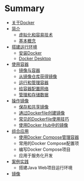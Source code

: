# Summary

* [关于Docker](README.md)
* [简介](about.md)
  * [虚拟化和容易技术](about/xu-ni-hua-he-rong-yi-ji-zhu.md)
  * [基本概念](about/ji-ben-gai-nian.md)
* [搭建运行环境](da-jian-yun-xing-huan-jing.md)
  * [安装Docker](da-jian-yun-xing-huan-jing/an-zhuang-docker.md)
  * [Docker Desktop](da-jian-yun-xing-huan-jing/docker-desktop.md)
* [使用容器](he-xin-gai-nian.md)
  * [镜像与容器](he-xin-gai-nian/jing-xiang-yu-rong-qi.md)
  * [从镜像仓库获得镜像](he-xin-gai-nian/cong-jing-xiang-cang-ku-huo-de-jing-xiang.md)
  * [运行和管理容器](he-xin-gai-nian/yun-xing-he-guan-li-rong-qi.md)
  * [给容器配置网络](he-xin-gai-nian/gei-rong-qi-pei-zhi-wang-luo.md)
  * [管理和存储数据](he-xin-gai-nian/guan-li-he-cun-chu-shu-ju.md)
* [操作镜像](cao-zuo-jing-xiang.md)
  * [保存和共享镜像](cao-zuo-jing-xiang/bao-cun-he-gong-xiang-jing-xiang.md)
  * [通过Dockerfile创建镜像](cao-zuo-jing-xiang/tong-guo-dockerfile-chuang-jian-jing-xiang.md)
  * [常见的Dockerfile使用技巧](cao-zuo-jing-xiang/chang-jian-dedockerfile-shi-yong-ji-qiao.md)
  * [使用Docker Hub中的镜像](cao-zuo-jing-xiang/shi-yong-docker-hub-zhong-de-jing-xiang.md)
* [组合应用](zu-he-ying-yong.md)
  * [使用Docker Compose管理容器](zu-he-ying-yong/shi-yong-docker-compose-guan-li-rong-qi.md)
  * 常用的Docker Compose配置项
  * 编写Docker Compose项目
  * 应用于服务化开发
* [案例实践](an-li-shi-jian.md)
  * 搭建Java Web项目运行环境
* [镜像](jingxiang.md)

